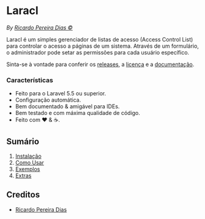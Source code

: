 # Laracl

*By [Ricardo Pereira Dias &copy;](https://github.com/rpdesignerfly)*

Laracl é um simples gerenciador de listas de acesso (Access Control List) para controlar o acesso a páginas de um sistema.
Através de um formulário, o administrador pode setar as permissões para cada usuário específico.

Sinta-se à vontade para conferir os [releases](https://github.com/rpdesignerfly/laracl/releases), a [licença](license.md) e a [documentação](docs/00-Home.md).

### Características

  * Feito para o Laravel 5.5 ou superior.
  * Configuração automática.
  * Bem documentado &amp; amigável para IDEs.
  * Bem testado e com máxima qualidade de código.
  * Feito com :heart: &amp; :coffee:.

## Sumário

  1. [Instalação](docs/01-Installation.md)
  2. [Como Usar](docs/02-Usage.md)
  3. [Exemplos](docs/03-Examples.md)
  4. [Extras](docs/04-Extras.md)
  

## Creditos

- [Ricardo Pereira Dias](https://github.com/rpdesignerfly)
